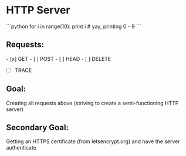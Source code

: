 <h1>HTTP Server</h1>
```python
for i in range(10):
    print i # yay, printing 0 - 9
```
<h2>Requests:</h2>
- [x] GET
- [ ] POST
- [ ] HEAD
- [ ] DELETE

- [ ] TRACE

<h2>Goal:</h2>
Creating all requests above (striving to create a semi-functioning HTTP server)
<h2>Secondary Goal:</h2>
Getting an HTTPS certificate (from letsencrypt.org) and have the server authenticate